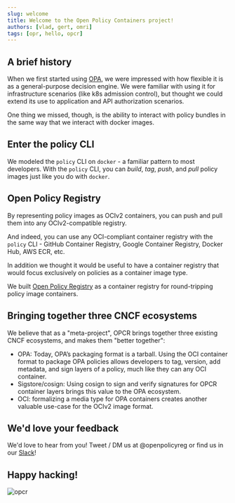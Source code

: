 ```yaml
---
slug: welcome
title: Welcome to the Open Policy Containers project!
authors: [vlad, gert, omri]
tags: [opr, hello, opcr]
---
```


## A brief history

When we first started using [OPA](https://openpolicyagent.org), we were impressed with how 
flexible it is as a general-purpose decision engine. We were familiar with using it for 
infrastructure scenarios (like k8s admission control), but thought we could extend its use 
to application and API authorization scenarios.

<!--truncate-->

One thing we missed, though, is the ability to interact with policy bundles in the same way that 
we interact with docker images.

## Enter the policy CLI

We modeled the `policy` CLI on `docker` - a familiar pattern to most developers. With the `policy` 
CLI, you can *build*, *tag*, *push*, and *pull* policy images just like you do with `docker`.

## Open Policy Registry

By representing policy images as OCIv2 containers, you can push and pull them into any OCIv2-compatible 
registry. 

And indeed, you can use any OCI-compliant container registry with the `policy` CLI - GitHub Container Registry, Google Container Registry, Docker Hub, AWS ECR, etc.

In addition we thought it would be useful to have a container registry that would focus 
exclusively on policies as a container image type. 

We built [Open Policy Registry](https://openpolicyregistry.io) as a container registry for round-tripping policy image containers.

## Bringing together three CNCF ecosystems

We believe that as a "meta-project", OPCR brings together three existing CNCF ecosystems, and makes them "better together":

* OPA: Today, OPA’s packaging format is a tarball. Using the OCI container format to package OPA policies allows developers to tag, version, add metadata, and sign layers of a policy, much like they can any OCI container.
* Sigstore/cosign: Using cosign to sign and verify signatures for OPCR container layers brings this value to the OPA ecosystem.
* OCI: formalizing a media type for OPA containers creates another valuable use-case for the OCIv2 image format.

## We'd love your feedback

We'd love to hear from you! Tweet / DM us at @openpolicyreg or find us in our [Slack](https://join.slack.com/t/asertocommunity/shared_invite/zt-yjvq8kwy-M_wtwFO35I9ToJiHg1Tutg)!

## Happy hacking!

![opcr](/img/logo.png)
